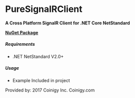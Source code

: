 # PureSignalRClient
**A Cross Platform SignalR Client for .NET Core NetStandard**

**[NuGet Package](https://www.nuget.org/packages/PureSignalRClient)**

##### Requirements
* .NET NetStandard V2.0+

##### Usage
* Example Included in project

Provided by: 2017 Coinigy Inc. Coinigy.com
